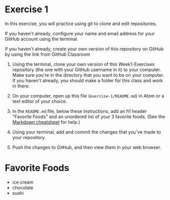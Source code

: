 # Exercise 1

In this exercise, you will practice using git to clone and edit repositories.

If you haven't already, configure your name and email address for your GitHub account using the terminal.

If you haven't already, create your own version of this repository on GitHub by using the link from GitHub Classroom

1. Using the terminal, clone your own version of this Week1-Exercises repository (the one with your GitHub username in it) to your computer. Make sure you're in the directory that you want to be on your computer. If you haven't already, you should make a folder for this class and work in there.

1. On your computer, open up this file (`exercise-1/README.md`) in Atom or a text editor of your choice.

1. In the `README.md` file, below these instructions, add an h1 header "Favorite Foods" and an unordered list of your 3 favorite foods. (See the [Markdown cheatsheet](https://github.com/adam-p/markdown-here/wiki/Markdown-Cheatsheet#lists) for help.)

1. Using your terminal, add and commit the changes that you've made to your repository.

1. Push the changes to GitHub, and then view them in your web browser.

# Favorite Foods
* ice cream
* chocolate
* sushi


